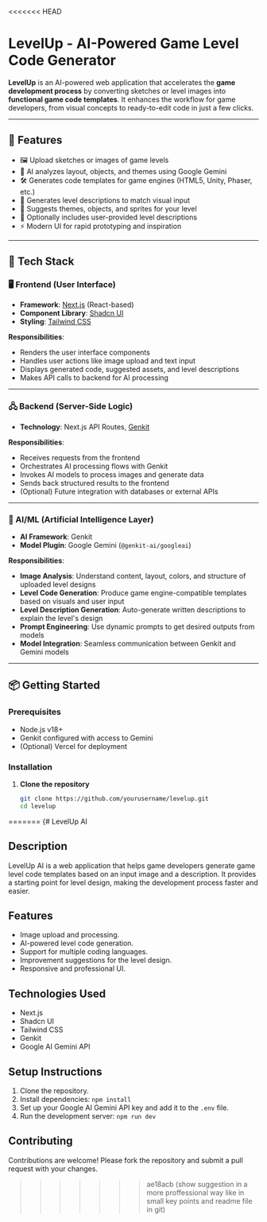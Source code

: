 <<<<<<< HEAD
# LevelUp - AI-Powered Game Level Code Generator

**LevelUp** is an AI-powered web application that accelerates the **game development process** by converting sketches or level images into **functional game code templates**. It enhances the workflow for game developers, from visual concepts to ready-to-edit code in just a few clicks.

---

## 🚀 Features

- 🖼️ Upload sketches or images of game levels
- 🧠 AI analyzes layout, objects, and themes using Google Gemini
- 🛠️ Generates code templates for game engines (HTML5, Unity, Phaser, etc.)
- 📝 Generates level descriptions to match visual input
- 🎨 Suggests themes, objects, and sprites for your level
- 💬 Optionally includes user-provided level descriptions
- ⚡ Modern UI for rapid prototyping and inspiration

---

## 🧱 Tech Stack

### 🖥️ Frontend (User Interface)

- **Framework**: [Next.js](https://nextjs.org/) (React-based)
- **Component Library**: [Shadcn UI](https://ui.shadcn.com/)
- **Styling**: [Tailwind CSS](https://tailwindcss.com/)

**Responsibilities**:
- Renders the user interface components
- Handles user actions like image upload and text input
- Displays generated code, suggested assets, and level descriptions
- Makes API calls to backend for AI processing

---

### 🖧 Backend (Server-Side Logic)

- **Technology**: Next.js API Routes, [Genkit](https://github.com/genkit-dev/genkit)

**Responsibilities**:
- Receives requests from the frontend
- Orchestrates AI processing flows with Genkit
- Invokes AI models to process images and generate data
- Sends back structured results to the frontend
- (Optional) Future integration with databases or external APIs

---

### 🧠 AI/ML (Artificial Intelligence Layer)

- **AI Framework**: Genkit
- **Model Plugin**: Google Gemini (`@genkit-ai/googleai`)

**Responsibilities**:
- **Image Analysis**: Understand content, layout, colors, and structure of uploaded level designs
- **Level Code Generation**: Produce game engine-compatible templates based on visuals and user input
- **Level Description Generation**: Auto-generate written descriptions to explain the level's design
- **Prompt Engineering**: Use dynamic prompts to get desired outputs from models
- **Model Integration**: Seamless communication between Genkit and Gemini models

---

## 📦 Getting Started

### Prerequisites

- Node.js v18+
- Genkit configured with access to Gemini
- (Optional) Vercel for deployment


### Installation

1. **Clone the repository**
   ```bash
   git clone https://github.com/yourusername/levelup.git
   cd levelup
=======
{# LevelUp AI

## Description

LevelUp AI is a web application that helps game developers generate game level code templates based on an input image and a description. It provides a starting point for level design, making the development process faster and easier.

## Features

*   Image upload and processing.
*   AI-powered level code generation.
*   Support for multiple coding languages.
*   Improvement suggestions for the level design.
*   Responsive and professional UI.

## Technologies Used

*   Next.js
*   Shadcn UI
*   Tailwind CSS
*   Genkit
*   Google AI Gemini API

## Setup Instructions

1.  Clone the repository.
2.  Install dependencies: `npm install`
3.  Set up your Google AI Gemini API key and add it to the `.env` file.
4.  Run the development server: `npm run dev`

## Contributing

Contributions are welcome! Please fork the repository and submit a pull request with your changes.

>>>>>>> ae18acb (show suggestion in a more proffessional way like in small key points and readme file in git)
